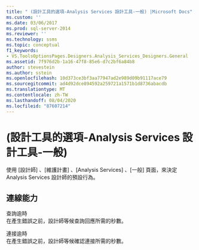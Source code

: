 ```yaml
---
title: " (設計工具的選項-Analysis Services 設計工具-一般) |Microsoft Docs"
ms.custom: ''
ms.date: 03/06/2017
ms.prod: sql-server-2014
ms.reviewer: ''
ms.technology: ssms
ms.topic: conceptual
f1_keywords:
- VS.ToolsOptionsPages.Designers.Analysis_Services_Designers.General
ms.assetid: 7f976d2b-1a16-47f8-85e6-d7c2bf6a84b8
author: stevestein
ms.author: sstein
ms.openlocfilehash: 10d373ce3bf3aa77947ad2e989d09b91117ace79
ms.sourcegitcommit: ad4d92dce894592a259721a1571b1d8736abacdb
ms.translationtype: MT
ms.contentlocale: zh-TW
ms.lasthandoff: 08/04/2020
ms.locfileid: "87607214"
---
```

# <a name="options-designers-analysis-services-designers-general"></a> (設計工具的選項-Analysis Services 設計工具-一般) 
  使用 [設計師]  、[維護計畫]  、[Analysis Services]  、[一般]  頁面，來決定 Analysis Services 設計師的預設行為。  
  
## <a name="connectivity"></a>連線能力  
 查詢逾時  
 在產生錯誤之前，設計師等候查詢回應所需的秒數。  
  
 連接逾時  
 在產生錯誤之前，設計師等候確認連接所需的秒數。  
  
  
